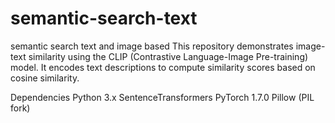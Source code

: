 # semantic-search-text
semantic search text and image based
This repository demonstrates image-text similarity using the CLIP (Contrastive Language-Image Pre-training) model. It encodes text descriptions to compute similarity scores based on cosine similarity.


Dependencies
Python 3.x
SentenceTransformers
PyTorch 1.7.0
Pillow (PIL fork)